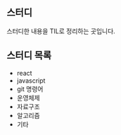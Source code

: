 ## 스터디

스터디한 내용을 TIL로 정리하는 곳입니다.

## 스터디 목록

- react
- javascript
- git 명령어
- 운영체제
- 자료구조
- 알고리즘
- 기타
